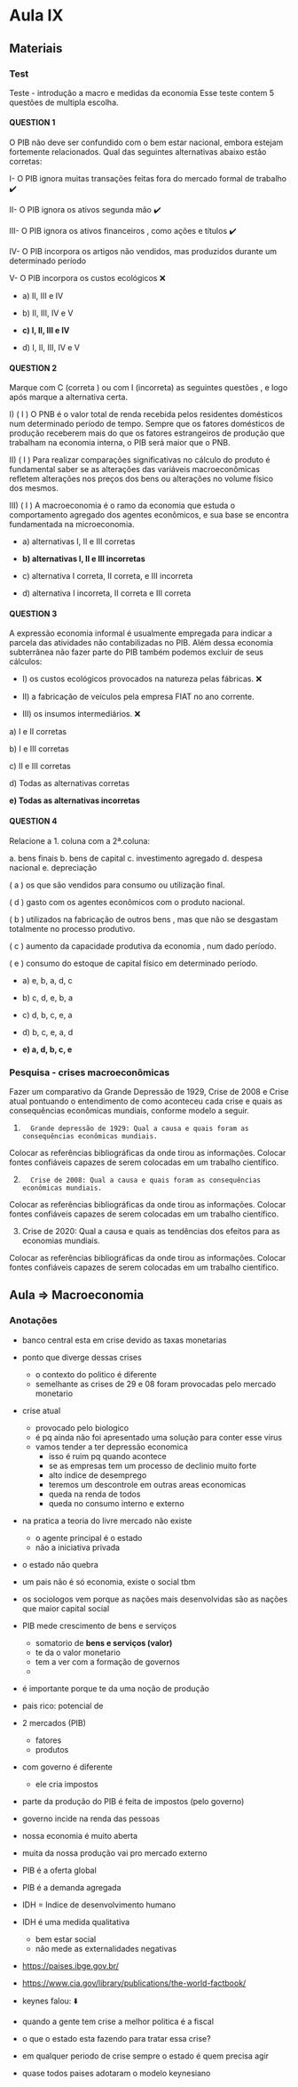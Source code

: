 # Aula IX

## Materiais

### Test

Teste - introdução a macro e medidas da economia
Esse teste contem 5 questões de multipla escolha. 

#### QUESTION 1

O PIB não deve ser confundido com o bem estar nacional, embora estejam fortemente relacionados. Qual das seguintes alternativas abaixo estão corretas:

I-   O PIB ignora muitas transações feitas fora do mercado formal de trabalho :heavy_check_mark:

II-  O PIB ignora os ativos segunda mão :heavy_check_mark:

III- O PIB ignora os ativos financeiros , como ações e títulos :heavy_check_mark:

IV- O PIB incorpora os artigos não vendidos, mas produzidos durante um determinado período 

V- O PIB incorpora os custos ecológicos :x:

- a) II, III e IV

- b) II, III, IV e V

- **c) I, II, III e IV**

- d) I, II, III, IV e V

#### QUESTION 2

Marque com C (correta  ) ou com I (incorreta) as seguintes questões , e logo após marque a alternativa certa.

I) ( I ) O PNB é o valor total de renda recebida pelos residentes domésticos num determinado período de tempo. Sempre que os fatores domésticos de produção receberem mais do que os fatores estrangeiros de produção que trabalham na economia interna, o PIB será maior que o PNB.

II) ( I ) Para realizar comparações significativas no cálculo do produto é fundamental saber se as alterações das variáveis macroeconômicas refletem alterações nos preços dos bens ou alterações no volume físico dos mesmos.

III) ( I ) A macroeconomia é o ramo da economia que estuda o comportamento agregado dos agentes econômicos, e sua base se encontra fundamentada na microeconomia.

- a) alternativas I, II e III corretas

- **b) alternativas I, II e III incorretas**

- c) alternativa I correta, II correta, e III incorreta

- d) alternativa I incorreta, II correta e III correta

#### QUESTION 3

A expressão economia informal é usualmente empregada para indicar a parcela das atividades não contabilizadas no PIB. Além dessa economia subterrânea não fazer parte do PIB também podemos excluir de seus cálculos:

- I) os custos ecológicos provocados na natureza pelas fábricas. :x:

- II) a fabricação de veículos pela empresa FIAT no ano corrente. 

- III) os insumos intermediários. :x:


a) I e II corretas


b) I e III corretas


c) II e III corretas


d) Todas as alternativas corretas

**e) Todas as alternativas incorretas**

#### QUESTION 4

Relacione a 1. coluna com a 2ª.coluna:

a. bens finais
b. bens de capital
c. investimento agregado
d. despesa nacional
e. depreciação

(  a  ) os que são vendidos para consumo ou utilização final.

(  d  ) gasto com os agentes econômicos com o produto nacional.

(  b  ) utilizados na fabricação de outros bens , mas que não se desgastam totalmente no processo produtivo.

(  c  ) aumento da capacidade produtiva da economia , num dado período.

(  e  ) consumo do estoque de capital físico em determinado período.

- a) e, b, a, d, c

- b) c, d, e, b, a

- c) d, b, c, e, a

- d) b, c, e, a, d

- **e) a, d, b, c, e**

### Pesquisa - crises macroeconômicas

Fazer um comparativo da Grande Depressão de 1929, Crise de 2008 e Crise atual pontuando o entendimento de como aconteceu cada crise e quais as consequências econômicas mundiais, conforme modelo a seguir.

1.       Grande depressão de 1929: Qual a causa e quais foram as consequências econômicas mundiais.

Colocar as referências bibliográficas da onde tirou as informações. Colocar fontes confiáveis capazes de serem colocadas em um trabalho científico.

2.       Crise de 2008: Qual a causa e quais foram as consequências econômicas mundiais.

Colocar as referências bibliográficas da onde tirou as informações. Colocar fontes confiáveis capazes de serem colocadas em um trabalho científico.

3. Crise de 2020: Qual a causa e quais as tendências dos efeitos para as economias mundiais.

 Colocar as referências bibliográficas da onde tirou as informações. Colocar fontes confiáveis capazes de serem colocadas em um trabalho científico.

## Aula => Macroeconomia

### Anotações

- banco central esta em crise devido as taxas monetarias
- ponto que diverge dessas crises
  - o contexto do politico é diferente
  - semelhante as crises de 29 e 08 foram provocadas pelo mercado monetario
- crise atual
  - provocado pelo biologico
  - é pq ainda não foi apresentado uma solução para conter esse virus
  - vamos tender a ter depressão economica
    - isso é ruim pq quando acontece
    - se as empresas tem um processo de declinio muito forte
    - alto indice de desemprego
    - teremos um descontrole em outras areas economicas
    - queda na renda de todos
    - queda no consumo interno e externo

- na pratica a teoria do livre mercado não existe
  - o agente principal é o estado
  - não a iniciativa privada
- o estado não quebra
- um pais não é só economia, existe o social tbm
- os sociologos vem porque as nações mais desenvolvidas são as nações que maior capital social
- PIB mede crescimento de bens e serviços
  - somatorio de **bens e serviços (valor)**
  - te da o valor monetario
  - tem a ver com a formação de governos
  - 
- é importante porque te da uma noção de produção
- pais rico: potencial de 
- 2 mercados (PIB)
  - fatores
  - produtos
- com governo é diferente
  - ele cria impostos
- parte da produção do PIB é feita de impostos (pelo governo)
- governo incide na renda das pessoas
- nossa economia é muito aberta
- muita da nossa produção vai pro mercado externo
- PIB é a oferta global
- PIB é a demanda agregada
- IDH = Indice de desenvolvimento humano
- IDH é uma medida qualitativa
  - bem estar social
  - não mede as externalidades negativas
- https://paises.ibge.gov.br/
- https://www.cia.gov/library/publications/the-world-factbook/
- keynes falou: :arrow_down:
- quando a gente tem crise a melhor politica é a fiscal
- o que o estado esta fazendo para tratar essa crise?
- em qualquer periodo de crise sempre o estado é quem precisa agir
- quase todos paises adotaram o modelo keynesiano